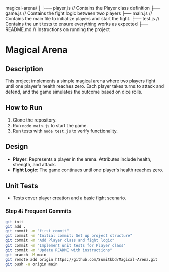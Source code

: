 magical-arena/
│
├── player.js          // Contains the Player class definition
├── game.js            // Contains the fight logic between two players
├── main.js            // Contains the main file to initialize players and start the fight.
├── test.js            // Contains  the unit tests to ensure everything works as expected
├── README.md          // Instructions on running the project

# Magical Arena

## Description
This project implements a simple magical arena where two players fight until one player's health reaches zero. Each player takes turns to attack and defend, and the game simulates the outcome based on dice rolls.

## How to Run

1. Clone the repository.
2. Run `node main.js` to start the game.
3. Run tests with `node test.js` to verify functionality.

## Design
- **Player**: Represents a player in the arena. Attributes include health, strength, and attack.
- **Fight Logic**: The game continues until one player's health reaches zero.

## Unit Tests
- Tests cover player creation and a basic fight scenario.

### Step 4: Frequent Commits

```bash
git init
git add .
git commit -m "first commit"
git commit -m "Initial commit: Set up project structure"
git commit -m "Add Player class and fight logic"
git commit -m "Implement unit tests for Player class"
git commit -m "Update README with instructions"
git branch -M main
git remote add origin https://github.com/Sumitkbd/Magical-Arena.git
git push -u origin main






